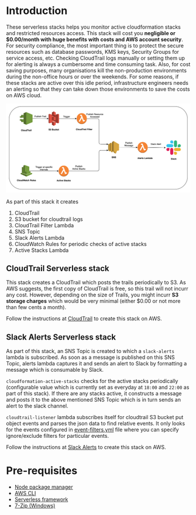 # Introduction
These serverless stacks helps you monitor active cloudformation stacks and restricted resources access. This stack will cost you **negligible or $0.00/month with huge benefits with costs and AWS account security**. For security compliance, the most important thing is to protect the secure resources such as database passwords, KMS keys, Security Groups for service access, etc. Checking CloudTrail logs manually or setting them up for alerting is always a cumbersome and time consuming task. Also, for cost saving purposes, many organisations kill the non-production environments during the non-office hours or over the weekends. For some reasons, if these stacks are active over this idle period, infrastructure engineers needs an alerting so that they can take down those environments to save the costs on AWS cloud.

![SlackAlerts](images/SlackAlerts.jpg)

As part of this stack it creates
1. CloudTrail
2. S3 bucket for cloudtrail logs
3. CloudTrail Filter Lambda
4. SNS Topic
5. Slack Alerts Lambda
6. CloudWatch Rules for periodic checks of active stacks
7. Active Stacks Lambda

## CloudTrail Serverless stack
This stack creates a CloudTrail which posts the trails periodically to S3. As AWS suggests, the first copy of CloudTrail is free, so this trail will not incurr any cost. However, depending on the size of Trails, you might incurr **S3 storage charges** which would be very minimal (either $0.00 or not more than few cents a month).

Follow the instructions at [CloudTrail](cloudtrail/README.md) to create this stack on AWS.

## Slack Alerts Serverless stack
As part of this stack, an SNS Topic is created to which a `slack-alerts` lambda is subscribed. As soon as a message is published on this SNS Topic, alerts lambda captures it and sends an alert to Slack by formatting a message which is consumable by Slack.

`cloudformation-active-stacks` checks for the active stacks periodically (configurable value which is currently set as  everyday at `18:00` and `22:00` as part of this stack). If there are any stacks active, it constructs a message and posts it to the above mentioned SNS Topic which is in turn sends an alert to the slack channel.

`cloudtrail-listener` lambda subscribes itself for cloudtrail S3 bucket put object events and parses the json data to find relative events. It only looks for the events configured in [event-filters.yml](slack-alerts/cloudtrail-listener/event-filters.yml) file where you can specify ignore/exclude filters for particular events.

Follow the instructions at [Slack Alerts](slack-alerts/README.md) to create this stack on AWS.

# Pre-requisites
* [Node package manager](https://www.npmjs.com/get-npm)
* [AWS CLI](https://docs.aws.amazon.com/cli/latest/userguide/cli-chap-install.html)
* [Serverless framework](https://serverless.com/framework/docs/getting-started/)
* [7-Zip (Windows)](https://www.7-zip.org/download.html)